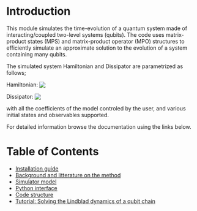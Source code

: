 # Introduction

This module simulates the time-evolution of a quantum system made of interacting/coupled two-level systems (qubits).
The code uses matrix-product states (MPS) and matrix-product operator (MPO) structures to efficiently simulate an approximate solution to the evolution of a system containing many qubits.

The simulated system Hamiltonian and Dissipator are parametrized as follows;

Hamiltonian:
<img src="https://render.githubusercontent.com/render/math?math={H}/{\hbar} = \sum_{i}\frac{1}{2}\left(h_{z,i}\sigma_i^z  %2b h_{x,i}\sigma_i^x %2b h_{y,i}\sigma_i^y\right) %2b \frac{1}{2}\sum_{ i}^N\sum_{ j\neq i}^N \left(J_{ij}\sigma^x_i \sigma^x_{j} %2b J_{ij}\sigma^y_i \sigma^y_{j} %2b J_{ij}^z \sigma^z_i \sigma^z_{j}\right)" style="vertical-align:bottom">

Dissipator:
<img src="https://render.githubusercontent.com/render/math?math=\mathcal{D}[\rho] = \sum_i g_{0,i}\left(\sigma_i^%2b \rho\sigma_i^- - \frac{1}{2} \{\sigma_i^- \sigma_i^%2b,\rho\}\right) %2b \sum_i g_{1,i}\left( \sigma_i^-\rho \sigma_i^{%2b}-\frac{1}{2}\left\{\sigma_i^{%2b}\sigma_i^-,\rho\right\}\right) %2b \sum_i g_{2,i} \left(\sigma_i^z \rho\sigma_i^z - \rho\right)" style="vertical-align:bottom">

with all the coefficients of the model controled by the user, and various initial states and observables supported.

For detailed information browse the documentation using the links below.

# Table of Contents

* [Installation guide](docs/INSTALL.md)
* [Background and litterature on the method](docs/background.md)
* [Simulator model](docs/MODEL.md)
* [Python interface](docs/API_DOCS.md)
* [Code structure](docs/CODE_STRUCTURE.md)
* [Tutorial: Solving the Lindblad dynamics of a qubit chain](examples/qubit_chain_tutorial.ipynb)
